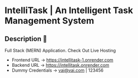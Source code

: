 # IntelliTask | An Intelligent Task Management System



## Description 📝
Full Stack (MERN) Application. Check Out Live Hosting
- Frontend URL -> https://intellitask-1.onrender.com
- Backend URL -> https://intellitask.onrender.com
- Dummy Credentials -> vai@vai.com | 123456


